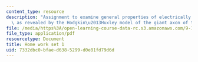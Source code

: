 ```yaml
---
content_type: resource
description: "Assignment to examine general properties of electrically excitable cells\
  \ as revealed by the Hodgkin\u2013Huxley model of the giant axon of the squid. "
file: /media/https%3A/open-learning-course-data-rc.s3.amazonaws.com/9-16-cellular-neurophysiology-spring-2002/7332dbc0bfaed6385299d0e81fd79d6d_problem_set_1.pdf
file_type: application/pdf
resourcetype: Document
title: Home work set 1
uid: 7332dbc0-bfae-d638-5299-d0e81fd79d6d
---
```

